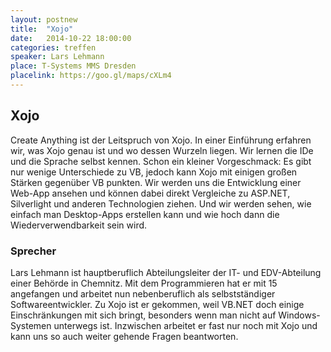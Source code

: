 ```yaml
---
layout: postnew
title:  "Xojo"
date:   2014-10-22 18:00:00
categories: treffen
speaker: Lars Lehmann
place: T-Systems MMS Dresden
placelink: https://goo.gl/maps/cXLm4
---
```

## Xojo

Create Anything ist der Leitspruch von Xojo. In einer Einführung erfahren wir, was Xojo genau ist und wo dessen Wurzeln liegen. Wir lernen die IDe und die Sprache selbst kennen. Schon ein kleiner Vorgeschmack: Es gibt nur wenige Unterschiede zu VB, jedoch kann Xojo mit einigen großen Stärken gegenüber VB punkten.
Wir werden uns die Entwicklung einer Web-App ansehen und können dabei direkt Vergleiche zu ASP.NET, Silverlight und anderen Technologien ziehen. Und wir werden sehen, wie einfach man Desktop-Apps erstellen kann und wie hoch dann die Wiederverwendbarkeit sein wird.

### Sprecher
Lars Lehmann ist hauptberuflich Abteilungsleiter der IT- und EDV-Abteilung einer Behörde in Chemnitz. Mit dem Programmieren hat er mit 15 angefangen und arbeitet nun nebenberuflich als selbstständiger Softwareentwickler.
Zu Xojo ist er gekommen, weil VB.NET doch einige Einschränkungen mit sich bringt, besonders wenn man nicht auf Windows-Systemen unterwegs ist. Inzwischen arbeitet er fast nur noch mit Xojo und kann uns so auch weiter gehende Fragen beantworten.